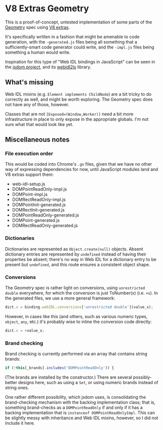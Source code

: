 # V8 Extras Geometry

This is a proof-of-concept, untested implementation of some parts of the [Geometry](https://drafts.fxtf.org/geometry/) spec using [V8 extras](https://bit.ly/v8-extras).

It's specifically written in a fashion that might be amenable to code generation, with the `-generated.js` files being all something that a sufficiently-smart code generator could write, and the `-impl.js` files being something a human would write.

Inspiration for this type of "Web IDL bindings in JavaScript" can be seen in the [jsdom project](https://github.com/tmpvar/jsdom), and its [webidl2js](https://github.com/jsdom/webidl2js) library.

## What's missing

Web IDL mixins (e.g. `Element implements ChildNode`) are a bit tricky to do correctly as well, and might be worth exploring. The Geometry spec does not have any of those, however.

Classes that are not `[Exposed=(Window,Worker)]` need a bit more infrastructure in place to only expose in the appropriate globals. I'm not sure what that would look like yet.

## Miscellaneous notes

### File execution order

This would be coded into Chrome's `.gn` files, given that we have no other way of expressing dependencies for now, until JavaScript modules land and V8 extras support them:

- web-idl-setup.js
- DOMPointReadOnly-impl.js
- DOMPoint-impl.js
- DOMRectReadOnly-impl.js
- DOMPointInit-generated.js
- DOMRectInit-generated.js
- DOMPointReadOnly-generated.js
- DOMPoint-generated.js
- DOMRectReadOnly-generated.js

### Dictionaries

Dictionaries are represented as `Object.create(null)` objects. Absent dictionary entries are represented by `undefined` instead of having their properties be absent; there's no way in Web IDL for a dictionary entry to be present but `undefined`, and this route ensures a consistent object shape.

### Conversions

The Geometry spec is rather light on conversions, using `unrestricted double` everywhere, for which the conversion is just ToNumber(x) (i.e. `+x`). In the generated files, we use a more general framework:

```js
dict.x = binding.webIDL.conversions['unrestricted double'](value_x);
```

However, in cases like this (and others, such as various numeric types, `object`, `any`, etc.) it's probably wise to inline the conversion code directly:

```js
dict.x = +value_x;
```

### Brand checking

Brand checking is currently performed via an array that contains string brands:

```js
if (!this[_brands].includes('DOMPointReadOnly')) {
```

(The brands are installed by the constructor.) There are several possibly-better designs here, such as using a `Set`, or using numeric brands instead of string ones.

One rather different possibility, which jsdom uses, is consolidating the brand-checking mechanism with the backing implementation class; that is, something brand-checks as a `DOMPointReadOnly` if and only if it has a backing implementation that is `instanceof DOMPointReadOnlyImpl`. This can be slightly messy with inheritance and Web IDL mixins, however, so I did not include it here.
